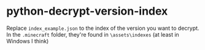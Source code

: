 # python-decrypt-version-index

Replace `index_example.json` to the index of the version you want to decrypt. In the `.minecraft` folder, they're found in `\assets\indexes` (at least in Windows I think)
